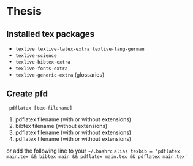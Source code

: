# Thesis

## Installed tex packages

* `texlive texlive-latex-extra texlive-lang-german`
* `texlive-science`
* `texlive-bibtex-extra`
* `texlive-fonts-extra`
* `texlive-generic-extra` (glossaries)

## Create pfd
` pdflatex [tex-filename]`

1. pdflatex filename (with or without extensions)
2. bibtex filename (without extensions)
3. pdflatex filename (with or without extensions)
4. pdflatex filename (with or without extensions)

or add the following line to your `~/.bashrc`
``` alias texbib = 'pdflatex main.tex && bibtex main && pdflatex main.tex && pdflatex main.tex' ```


